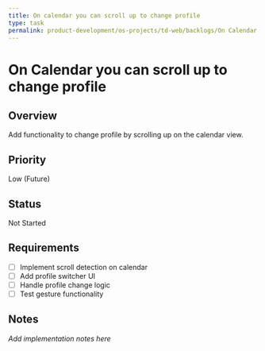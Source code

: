 ```yaml
---
title: On calendar you can scroll up to change profile
type: task
permalink: product-development/os-projects/td-web/backlogs/On Calendar you can scroll up to change profile
---
```


# On Calendar you can scroll up to change profile

## Overview
Add functionality to change profile by scrolling up on the calendar view.

## Priority
Low (Future)

## Status
Not Started

## Requirements
- [ ] Implement scroll detection on calendar
- [ ] Add profile switcher UI
- [ ] Handle profile change logic
- [ ] Test gesture functionality

## Notes
_Add implementation notes here_